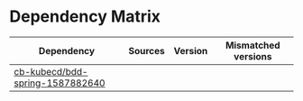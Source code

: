 # Dependency Matrix

Dependency | Sources | Version | Mismatched versions
---------- | ------- | ------- | -------------------
[cb-kubecd/bdd-spring-1587882640](https://github.com/cb-kubecd/bdd-spring-1587882640.git) |  | []() | 
